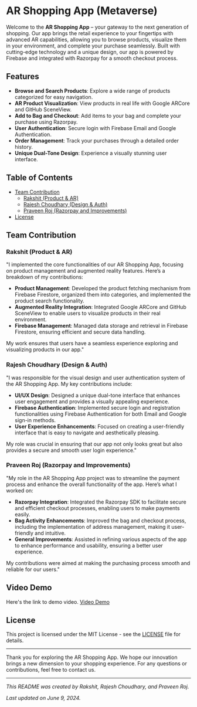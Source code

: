# AR Shopping App (Metaverse)

Welcome to the **AR Shopping App** – your gateway to the next generation of shopping. Our app brings the retail experience to your fingertips with advanced AR capabilities, allowing you to browse products, visualize them in your environment, and complete your purchase seamlessly. Built with cutting-edge technology and a unique design, our app is powered by Firebase and integrated with Razorpay for a smooth checkout process.

## Features

- **Browse and Search Products**: Explore a wide range of products categorized for easy navigation.
- **AR Product Visualization**: View products in real life with Google ARCore and GitHub SceneView.
- **Add to Bag and Checkout**: Add items to your bag and complete your purchase using Razorpay.
- **User Authentication**: Secure login with Firebase Email and Google Authentication.
- **Order Management**: Track your purchases through a detailed order history.
- **Unique Dual-Tone Design**: Experience a visually stunning user interface.

## Table of Contents

- [Team Contribution](#team-contribution)
  - [Rakshit (Product & AR)](#rakshit-product--ar)
  - [Rajesh Choudhary (Design & Auth)](#rajesh-choudhary-design--auth)
  - [Praveen Roj (Razorpay and Improvements)](#praveen-roj-razorpay-and-improvements)
- [License](#license)

## Team Contribution

### Rakshit (Product & AR)

"I implemented the core functionalities of our AR Shopping App, focusing on product management and augmented reality features. Here’s a breakdown of my contributions:

- **Product Management**: Developed the product fetching mechanism from Firebase Firestore, organized them into categories, and implemented the product search functionality.
- **Augmented Reality Integration**: Integrated Google ARCore and GitHub SceneView to enable users to visualize products in their real environment.
- **Firebase Management**: Managed data storage and retrieval in Firebase Firestore, ensuring efficient and secure data handling.

My work ensures that users have a seamless experience exploring and visualizing products in our app."

### Rajesh Choudhary (Design & Auth)

"I was responsible for the visual design and user authentication system of the AR Shopping App. My key contributions include:

- **UI/UX Design**: Designed a unique dual-tone interface that enhances user engagement and provides a visually appealing experience.
- **Firebase Authentication**: Implemented secure login and registration functionalities using Firebase Authentication for both Email and Google sign-in methods.
- **User Experience Enhancements**: Focused on creating a user-friendly interface that is easy to navigate and aesthetically pleasing.

My role was crucial in ensuring that our app not only looks great but also provides a secure and smooth user login experience."

### Praveen Roj (Razorpay and Improvements)

"My role in the AR Shopping App project was to streamline the payment process and enhance the overall functionality of the app. Here’s what I worked on:

- **Razorpay Integration**: Integrated the Razorpay SDK to facilitate secure and efficient checkout processes, enabling users to make payments easily.
- **Bag Activity Enhancements**: Improved the bag and checkout process, including the implementation of address management, making it user-friendly and intuitive.
- **General Improvements**: Assisted in refining various aspects of the app to enhance performance and usability, ensuring a better user experience.

My contributions were aimed at making the purchasing process smooth and reliable for our users."
## Video Demo

Here's the link to demo video. [Video Demo](https://drive.google.com/file/d/1o_mon4dPsIR0BBDBEeubO_ZNF3v6PSgY/view?usp=drivesdk)
## License

This project is licensed under the MIT License - see the [LICENSE](LICENSE) file for details.

---

Thank you for exploring the AR Shopping App. We hope our innovation brings a new dimension to your shopping experience. For any questions or contributions, feel free to contact us.

---

*This README was created by Rakshit, Rajesh Choudhary, and Praveen Roj.*

*Last updated on June 9, 2024.*
